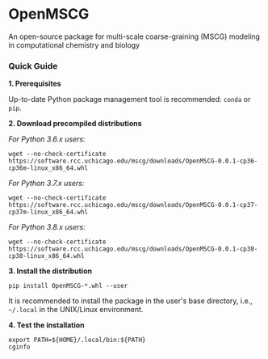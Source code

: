 # OpenMSCG

An open-source package for multi-scale coarse-graining (MSCG) modeling in computational chemistry and biology




### Quick Guide

**1. Prerequisites**

Up-to-date Python package management tool is recommended: `conda` or `pip`. 

**2. Download precompiled distributions**

_For Python 3.6.x users:_
```
wget --no-check-certificate https://software.rcc.uchicago.edu/mscg/downloads/OpenMSCG-0.0.1-cp36-cp36m-linux_x86_64.whl
```

_For Python 3.7.x users:_
```
wget --no-check-certificate https://software.rcc.uchicago.edu/mscg/downloads/OpenMSCG-0.0.1-cp37-cp37m-linux_x86_64.whl
```

_For Python 3.8.x users:_
```
wget --no-check-certificate https://software.rcc.uchicago.edu/mscg/downloads/OpenMSCG-0.0.1-cp38-cp38-linux_x86_64.whl
```

**3. Install the distribution**

```
pip install OpenMSCG-*.whl --user
```

It is recommended to install the package in the user's base directory, i.e., `~/.local` in the UNIX/Linux environment.

**4. Test the installation**

```
export PATH=${HOME}/.local/bin:${PATH}
cginfo
```


